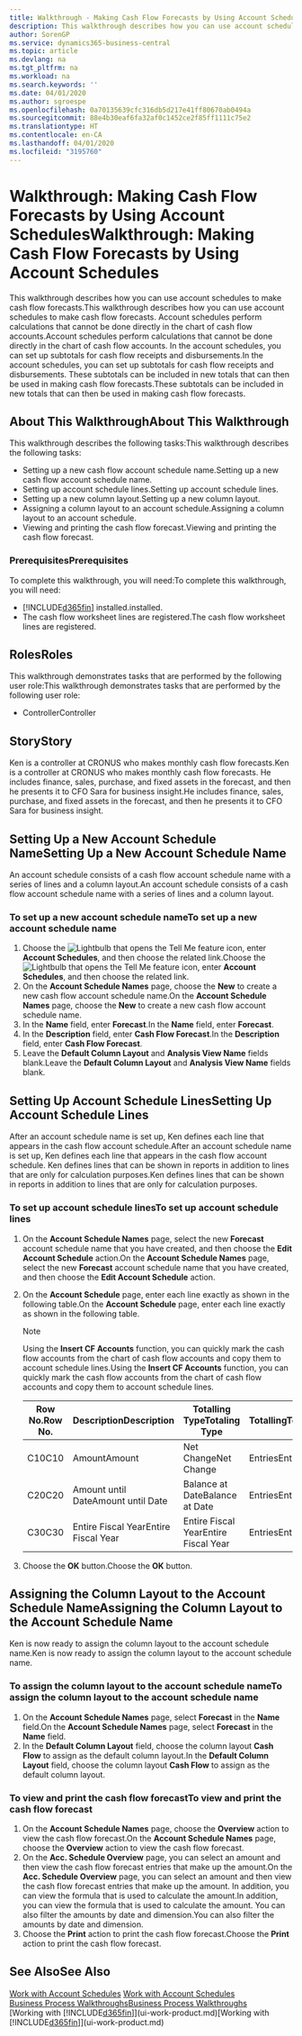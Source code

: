 ```yaml
---
title: Walkthrough - Making Cash Flow Forecasts by Using Account Schedules | Microsoft Docs
description: This walkthrough describes how you can use account schedules to make cash flow forecasts. Account schedules perform calculations that cannot be done directly in the chart of cash flow accounts. In the account schedules, you can set up subtotals for cash flow receipts and disbursements. These subtotals can be included in new totals that can then be used in making cash flow forecasts.
author: SorenGP
ms.service: dynamics365-business-central
ms.topic: article
ms.devlang: na
ms.tgt_pltfrm: na
ms.workload: na
ms.search.keywords: ''
ms.date: 04/01/2020
ms.author: sgroespe
ms.openlocfilehash: 0a70135639cfc316db5d217e41ff80670ab0494a
ms.sourcegitcommit: 88e4b30eaf6fa32af0c1452ce2f85ff1111c75e2
ms.translationtype: HT
ms.contentlocale: en-CA
ms.lasthandoff: 04/01/2020
ms.locfileid: "3195760"
---
```

# <a name="walkthrough-making-cash-flow-forecasts-by-using-account-schedules"></a><span data-ttu-id="56de0-106">Walkthrough: Making Cash Flow Forecasts by Using Account Schedules</span><span class="sxs-lookup"><span data-stu-id="56de0-106">Walkthrough: Making Cash Flow Forecasts by Using Account Schedules</span></span>
<span data-ttu-id="56de0-107">This walkthrough describes how you can use account schedules to make cash flow forecasts.</span><span class="sxs-lookup"><span data-stu-id="56de0-107">This walkthrough describes how you can use account schedules to make cash flow forecasts.</span></span> <span data-ttu-id="56de0-108">Account schedules perform calculations that cannot be done directly in the chart of cash flow accounts.</span><span class="sxs-lookup"><span data-stu-id="56de0-108">Account schedules perform calculations that cannot be done directly in the chart of cash flow accounts.</span></span> <span data-ttu-id="56de0-109">In the account schedules, you can set up subtotals for cash flow receipts and disbursements.</span><span class="sxs-lookup"><span data-stu-id="56de0-109">In the account schedules, you can set up subtotals for cash flow receipts and disbursements.</span></span> <span data-ttu-id="56de0-110">These subtotals can be included in new totals that can then be used in making cash flow forecasts.</span><span class="sxs-lookup"><span data-stu-id="56de0-110">These subtotals can be included in new totals that can then be used in making cash flow forecasts.</span></span>  

## <a name="about-this-walkthrough"></a><span data-ttu-id="56de0-111">About This Walkthrough</span><span class="sxs-lookup"><span data-stu-id="56de0-111">About This Walkthrough</span></span>  
<span data-ttu-id="56de0-112">This walkthrough describes the following tasks:</span><span class="sxs-lookup"><span data-stu-id="56de0-112">This walkthrough describes the following tasks:</span></span>  

- <span data-ttu-id="56de0-113">Setting up a new cash flow account schedule name.</span><span class="sxs-lookup"><span data-stu-id="56de0-113">Setting up a new cash flow account schedule name.</span></span>  
- <span data-ttu-id="56de0-114">Setting up account schedule lines.</span><span class="sxs-lookup"><span data-stu-id="56de0-114">Setting up account schedule lines.</span></span>  
- <span data-ttu-id="56de0-115">Setting up a new column layout.</span><span class="sxs-lookup"><span data-stu-id="56de0-115">Setting up a new column layout.</span></span>  
- <span data-ttu-id="56de0-116">Assigning a column layout to an account schedule.</span><span class="sxs-lookup"><span data-stu-id="56de0-116">Assigning a column layout to an account schedule.</span></span>  
- <span data-ttu-id="56de0-117">Viewing and printing the cash flow forecast.</span><span class="sxs-lookup"><span data-stu-id="56de0-117">Viewing and printing the cash flow forecast.</span></span>  

### <a name="prerequisites"></a><span data-ttu-id="56de0-118">Prerequisites</span><span class="sxs-lookup"><span data-stu-id="56de0-118">Prerequisites</span></span>  
<span data-ttu-id="56de0-119">To complete this walkthrough, you will need:</span><span class="sxs-lookup"><span data-stu-id="56de0-119">To complete this walkthrough, you will need:</span></span>  

- [!INCLUDE[d365fin](includes/d365fin_md.md)] <span data-ttu-id="56de0-120">installed.</span><span class="sxs-lookup"><span data-stu-id="56de0-120">installed.</span></span>  
- <span data-ttu-id="56de0-121">The cash flow worksheet lines are registered.</span><span class="sxs-lookup"><span data-stu-id="56de0-121">The cash flow worksheet lines are registered.</span></span>  

## <a name="roles"></a><span data-ttu-id="56de0-122">Roles</span><span class="sxs-lookup"><span data-stu-id="56de0-122">Roles</span></span>  
<span data-ttu-id="56de0-123">This walkthrough demonstrates tasks that are performed by the following user role:</span><span class="sxs-lookup"><span data-stu-id="56de0-123">This walkthrough demonstrates tasks that are performed by the following user role:</span></span>  

- <span data-ttu-id="56de0-124">Controller</span><span class="sxs-lookup"><span data-stu-id="56de0-124">Controller</span></span>  

## <a name="story"></a><span data-ttu-id="56de0-125">Story</span><span class="sxs-lookup"><span data-stu-id="56de0-125">Story</span></span>  
<span data-ttu-id="56de0-126">Ken is a controller at CRONUS who makes monthly cash flow forecasts.</span><span class="sxs-lookup"><span data-stu-id="56de0-126">Ken is a controller at CRONUS who makes monthly cash flow forecasts.</span></span> <span data-ttu-id="56de0-127">He includes finance, sales, purchase, and fixed assets in the forecast, and then he presents it to CFO Sara for business insight.</span><span class="sxs-lookup"><span data-stu-id="56de0-127">He includes finance, sales, purchase, and fixed assets in the forecast, and then he presents it to CFO Sara for business insight.</span></span>  

## <a name="setting-up-a-new-account-schedule-name"></a><span data-ttu-id="56de0-128">Setting Up a New Account Schedule Name</span><span class="sxs-lookup"><span data-stu-id="56de0-128">Setting Up a New Account Schedule Name</span></span>  
<span data-ttu-id="56de0-129">An account schedule consists of a cash flow account schedule name with a series of lines and a column layout.</span><span class="sxs-lookup"><span data-stu-id="56de0-129">An account schedule consists of a cash flow account schedule name with a series of lines and a column layout.</span></span>  

### <a name="to-set-up-a-new-account-schedule-name"></a><span data-ttu-id="56de0-130">To set up a new account schedule name</span><span class="sxs-lookup"><span data-stu-id="56de0-130">To set up a new account schedule name</span></span>  

1.  <span data-ttu-id="56de0-131">Choose the ![Lightbulb that opens the Tell Me feature](media/ui-search/search_small.png "Tell me what you want to do") icon, enter **Account Schedules**, and then choose the related link.</span><span class="sxs-lookup"><span data-stu-id="56de0-131">Choose the ![Lightbulb that opens the Tell Me feature](media/ui-search/search_small.png "Tell me what you want to do") icon, enter **Account Schedules**, and then choose the related link.</span></span>  
2.  <span data-ttu-id="56de0-132">On the **Account Schedule Names** page, choose the **New** to create a new cash flow account schedule name.</span><span class="sxs-lookup"><span data-stu-id="56de0-132">On the **Account Schedule Names** page, choose the **New** to create a new cash flow account schedule name.</span></span>  
3.  <span data-ttu-id="56de0-133">In the **Name** field, enter **Forecast**.</span><span class="sxs-lookup"><span data-stu-id="56de0-133">In the **Name** field, enter **Forecast**.</span></span>  
4.  <span data-ttu-id="56de0-134">In the **Description** field, enter **Cash Flow Forecast**.</span><span class="sxs-lookup"><span data-stu-id="56de0-134">In the **Description** field, enter **Cash Flow Forecast**.</span></span>  
5.  <span data-ttu-id="56de0-135">Leave the **Default Column Layout** and **Analysis View Name** fields blank.</span><span class="sxs-lookup"><span data-stu-id="56de0-135">Leave the **Default Column Layout** and **Analysis View Name** fields blank.</span></span>  

## <a name="setting-up-account-schedule-lines"></a><span data-ttu-id="56de0-136">Setting Up Account Schedule Lines</span><span class="sxs-lookup"><span data-stu-id="56de0-136">Setting Up Account Schedule Lines</span></span>  
<span data-ttu-id="56de0-137">After an account schedule name is set up, Ken defines each line that appears in the cash flow account schedule.</span><span class="sxs-lookup"><span data-stu-id="56de0-137">After an account schedule name is set up, Ken defines each line that appears in the cash flow account schedule.</span></span> <span data-ttu-id="56de0-138">Ken defines lines that can be shown in reports in addition to lines that are only for calculation purposes.</span><span class="sxs-lookup"><span data-stu-id="56de0-138">Ken defines lines that can be shown in reports in addition to lines that are only for calculation purposes.</span></span>  

### <a name="to-set-up-account-schedule-lines"></a><span data-ttu-id="56de0-139">To set up account schedule lines</span><span class="sxs-lookup"><span data-stu-id="56de0-139">To set up account schedule lines</span></span>  

1.  <span data-ttu-id="56de0-140">On the **Account Schedule Names** page, select the new **Forecast** account schedule name that you have created, and then choose the **Edit Account Schedule** action.</span><span class="sxs-lookup"><span data-stu-id="56de0-140">On the **Account Schedule Names** page, select the new **Forecast** account schedule name that you have created, and then choose the **Edit Account Schedule** action.</span></span>  
2.  <span data-ttu-id="56de0-141">On the **Account Schedule** page, enter each line exactly as shown in the following table.</span><span class="sxs-lookup"><span data-stu-id="56de0-141">On the **Account Schedule** page, enter each line exactly as shown in the following table.</span></span>  

    > [!NOTE]  
    >  <span data-ttu-id="56de0-142">Using the **Insert CF Accounts** function, you can quickly mark the cash flow accounts from the chart of cash flow accounts and copy them to account schedule lines.</span><span class="sxs-lookup"><span data-stu-id="56de0-142">Using the **Insert CF Accounts** function, you can quickly mark the cash flow accounts from the chart of cash flow accounts and copy them to account schedule lines.</span></span>  

    |<span data-ttu-id="56de0-143">Row No.</span><span class="sxs-lookup"><span data-stu-id="56de0-143">Row No.</span></span>|<span data-ttu-id="56de0-144">Description</span><span class="sxs-lookup"><span data-stu-id="56de0-144">Description</span></span>|<span data-ttu-id="56de0-145">Totalling Type</span><span class="sxs-lookup"><span data-stu-id="56de0-145">Totaling Type</span></span>|<span data-ttu-id="56de0-146">Totalling</span><span class="sxs-lookup"><span data-stu-id="56de0-146">Totaling</span></span>|<span data-ttu-id="56de0-147">Row Type</span><span class="sxs-lookup"><span data-stu-id="56de0-147">Row Type</span></span>|<span data-ttu-id="56de0-148">Amount Type</span><span class="sxs-lookup"><span data-stu-id="56de0-148">Amount Type</span></span>|<span data-ttu-id="56de0-149">Show</span><span class="sxs-lookup"><span data-stu-id="56de0-149">Show</span></span>|  
    |-------|-----------|-------------|--------|--------|-----------|----|
    |<span data-ttu-id="56de0-150">C10</span><span class="sxs-lookup"><span data-stu-id="56de0-150">C10</span></span>|<span data-ttu-id="56de0-151">Amount</span><span class="sxs-lookup"><span data-stu-id="56de0-151">Amount</span></span>|<span data-ttu-id="56de0-152">Net Change</span><span class="sxs-lookup"><span data-stu-id="56de0-152">Net Change</span></span>|<span data-ttu-id="56de0-153">Entries</span><span class="sxs-lookup"><span data-stu-id="56de0-153">Entries</span></span>|<span data-ttu-id="56de0-154">Net Amount</span><span class="sxs-lookup"><span data-stu-id="56de0-154">Net Amount</span></span>|<span data-ttu-id="56de0-155">Always</span><span class="sxs-lookup"><span data-stu-id="56de0-155">Always</span></span>|  
    |<span data-ttu-id="56de0-156">C20</span><span class="sxs-lookup"><span data-stu-id="56de0-156">C20</span></span>|<span data-ttu-id="56de0-157">Amount until Date</span><span class="sxs-lookup"><span data-stu-id="56de0-157">Amount until Date</span></span>|<span data-ttu-id="56de0-158">Balance at Date</span><span class="sxs-lookup"><span data-stu-id="56de0-158">Balance at Date</span></span>|<span data-ttu-id="56de0-159">Entries</span><span class="sxs-lookup"><span data-stu-id="56de0-159">Entries</span></span>|<span data-ttu-id="56de0-160">Net Amount</span><span class="sxs-lookup"><span data-stu-id="56de0-160">Net Amount</span></span>|<span data-ttu-id="56de0-161">Always</span><span class="sxs-lookup"><span data-stu-id="56de0-161">Always</span></span>|  
    |<span data-ttu-id="56de0-162">C30</span><span class="sxs-lookup"><span data-stu-id="56de0-162">C30</span></span>|<span data-ttu-id="56de0-163">Entire Fiscal Year</span><span class="sxs-lookup"><span data-stu-id="56de0-163">Entire Fiscal Year</span></span>|<span data-ttu-id="56de0-164">Entire Fiscal Year</span><span class="sxs-lookup"><span data-stu-id="56de0-164">Entire Fiscal Year</span></span>|<span data-ttu-id="56de0-165">Entries</span><span class="sxs-lookup"><span data-stu-id="56de0-165">Entries</span></span>|<span data-ttu-id="56de0-166">Net Amount</span><span class="sxs-lookup"><span data-stu-id="56de0-166">Net Amount</span></span>|<span data-ttu-id="56de0-167">Always</span><span class="sxs-lookup"><span data-stu-id="56de0-167">Always</span></span>|  

4.  <span data-ttu-id="56de0-168">Choose the **OK** button.</span><span class="sxs-lookup"><span data-stu-id="56de0-168">Choose the **OK** button.</span></span>  

## <a name="assigning-the-column-layout-to-the-account-schedule-name"></a><span data-ttu-id="56de0-169">Assigning the Column Layout to the Account Schedule Name</span><span class="sxs-lookup"><span data-stu-id="56de0-169">Assigning the Column Layout to the Account Schedule Name</span></span>  
<span data-ttu-id="56de0-170">Ken is now ready to assign the column layout to the account schedule name.</span><span class="sxs-lookup"><span data-stu-id="56de0-170">Ken is now ready to assign the column layout to the account schedule name.</span></span>  

### <a name="to-assign-the-column-layout-to-the-account-schedule-name"></a><span data-ttu-id="56de0-171">To assign the column layout to the account schedule name</span><span class="sxs-lookup"><span data-stu-id="56de0-171">To assign the column layout to the account schedule name</span></span>  

1.  <span data-ttu-id="56de0-172">On the **Account Schedule Names** page, select **Forecast** in the **Name** field.</span><span class="sxs-lookup"><span data-stu-id="56de0-172">On the **Account Schedule Names** page, select **Forecast** in the **Name** field.</span></span>  
2.  <span data-ttu-id="56de0-173">In the **Default Column Layout** field, choose the column layout **Cash Flow** to assign as the default column layout.</span><span class="sxs-lookup"><span data-stu-id="56de0-173">In the **Default Column Layout** field, choose the column layout **Cash Flow** to assign as the default column layout.</span></span>  

### <a name="to-view-and-print-the-cash-flow-forecast"></a><span data-ttu-id="56de0-174">To view and print the cash flow forecast</span><span class="sxs-lookup"><span data-stu-id="56de0-174">To view and print the cash flow forecast</span></span>  
1.  <span data-ttu-id="56de0-175">On the **Account Schedule Names** page, choose the **Overview** action to view the cash flow forecast.</span><span class="sxs-lookup"><span data-stu-id="56de0-175">On the **Account Schedule Names** page, choose the **Overview** action to view the cash flow forecast.</span></span>  
2.  <span data-ttu-id="56de0-176">On the **Acc. Schedule Overview** page, you can select an amount and then view the cash flow forecast entries that make up the amount.</span><span class="sxs-lookup"><span data-stu-id="56de0-176">On the **Acc. Schedule Overview** page, you can select an amount and then view the cash flow forecast entries that make up the amount.</span></span> <span data-ttu-id="56de0-177">In addition, you can view the formula that is used to calculate the amount.</span><span class="sxs-lookup"><span data-stu-id="56de0-177">In addition, you can view the formula that is used to calculate the amount.</span></span> <span data-ttu-id="56de0-178">You can also filter the amounts by date and dimension.</span><span class="sxs-lookup"><span data-stu-id="56de0-178">You can also filter the amounts by date and dimension.</span></span>  
3.  <span data-ttu-id="56de0-179">Choose the **Print** action to print the cash flow forecast.</span><span class="sxs-lookup"><span data-stu-id="56de0-179">Choose the **Print** action to print the cash flow forecast.</span></span>  

## <a name="see-also"></a><span data-ttu-id="56de0-180">See Also</span><span class="sxs-lookup"><span data-stu-id="56de0-180">See Also</span></span>  
 <span data-ttu-id="56de0-181">[Work with Account Schedules](bi-how-work-account-schedule.md) </span><span class="sxs-lookup"><span data-stu-id="56de0-181">[Work with Account Schedules](bi-how-work-account-schedule.md) </span></span>  
 [<span data-ttu-id="56de0-182">Business Process Walkthroughs</span><span class="sxs-lookup"><span data-stu-id="56de0-182">Business Process Walkthroughs</span></span>](walkthrough-business-process-walkthroughs.md)  
 <span data-ttu-id="56de0-183">[Working with [!INCLUDE[d365fin](includes/d365fin_md.md)]](ui-work-product.md)</span><span class="sxs-lookup"><span data-stu-id="56de0-183">[Working with [!INCLUDE[d365fin](includes/d365fin_md.md)]](ui-work-product.md)</span></span>
